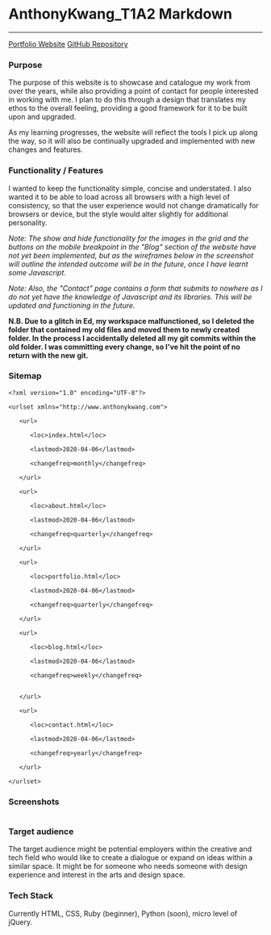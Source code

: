 # AnthonyKwang_T1A2 Markdown
---

[Portfolio Website]()
[GitHub Repository](https://github.com/jodiefostersarmy)

### Purpose
The purpose of this website is to showcase and catalogue my work from over the years, while also providing a point of contact for people interested in working with me. I plan to do this through a design that translates my ethos to the overall feeling, providing a good framework for it to be built upon and upgraded.

As my learning progresses, the website will reflect the tools I pick up along the way, so it will also be continually upgraded and implemented with new changes and features.

### Functionality / Features
I wanted to keep the functionality simple, concise and understated. I also wanted it to be able to load across all browsers with a high level of consistency, so that the user experience would not change dramatically for browsers or device, but the style would alter slightly for additional personality.

*Note: The show and hide functionality for the images in the grid and the buttons on the mobile breakpoint in the "Blog" section of the website have not yet been implemented, but as the wireframes below in the screenshot will outline the intended outcome will be in the future, once I have learnt some Javascript.*

*Note: Also, the "Contact" page contains a form that submits to nowhere as I do not yet have the knowledge of Javascript and its libraries. This will be updated and functioning in the future.*

**N.B. Due to a glitch in Ed, my workspace malfunctioned, so I deleted the folder that contained my old files and moved them to newly created folder. In the process I accidentally deleted all my git commits within the old folder. I was committing every change, so I've hit the point of no return with the new git.**

### Sitemap

```
<?xml version="1.0" encoding="UTF-8"?>

<urlset xmlns="http://www.anthonykwang.com">

   <url>

      <loc>index.html</loc>

      <lastmod>2020-04-06</lastmod>

      <changefreq>monthly</changefreq>

   </url>

   <url>

      <loc>about.html</loc>
            
      <lastmod>2020-04-06</lastmod>

      <changefreq>quarterly</changefreq>

   </url>

   <url>

      <loc>portfolio.html</loc>

      <lastmod>2020-04-06</lastmod>

      <changefreq>quarterly</changefreq>

   </url>

   <url>

      <loc>blog.html</loc>

      <lastmod>2020-04-06</lastmod>

      <changefreq>weekly</changefreq>


   </url>

   <url>

      <loc>contact.html</loc>

      <lastmod>2020-04-06</lastmod>

      <changefreq>yearly</changefreq>

   </url>

</urlset>
```

### Screenshots
![]()

### Target audience
The target audience might be potential employers within the creative and tech field who would like to create a dialogue or expand on ideas within a similar space. It might be for someone who needs someone with design experience and interest in the arts and design space.

### Tech Stack
Currently HTML, CSS, Ruby (beginner), Python (soon), micro level of jQuery.